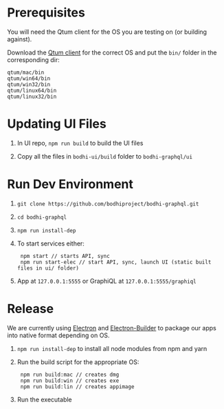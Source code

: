# Prerequisites
You will need the Qtum client for the OS you are testing on (or building against).

Download the [Qtum client](https://github.com/qtumproject/qtum/releases) for the correct OS and put the `bin/` folder in the corresponding dir:

```
qtum/mac/bin
qtum/win64/bin
qtum/win32/bin
qtum/linux64/bin
qtum/linux32/bin
```

# Updating UI Files
1. In UI repo, `npm run build` to build the UI files

2. Copy all the files in `bodhi-ui/build` folder to `bodhi-graphql/ui`

# Run Dev Environment
1. `git clone https://github.com/bodhiproject/bodhi-graphql.git`

2. `cd bodhi-graphql`

3. `npm run install-dep`

4. To start services either:

    	npm start // starts API, sync
    	npm run start-elec // start API, sync, launch UI (static built files in ui/ folder)

5. App at `127.0.0.1:5555` or GraphiQL at `127.0.0.1:5555/graphiql`

# Release
We are currently using [Electron](https://github.com/electron/electron) and [Electron-Builder](https://github.com/electron-userland/electron-builder) to package our apps into native format depending on OS.

1. `npm run install-dep` to install all node modules from npm and yarn

2. Run the build script for the appropriate OS:

    	npm run build:mac // creates dmg
    	npm run build:win // creates exe
    	npm run build:lin // creates appimage

3. Run the executable
